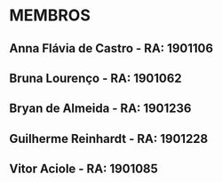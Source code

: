 # MEMBROS

## Anna Flávia de Castro - RA: 1901106
## Bruna Lourenço - RA: 1901062
## Bryan de Almeida - RA: 1901236
## Guilherme Reinhardt - RA: 1901228
## Vitor Aciole - RA: 1901085
